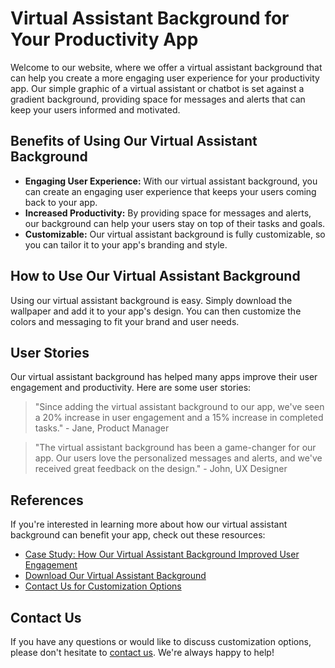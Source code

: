 <!--font:Lato-->

# Virtual Assistant Background for Your Productivity App

Welcome to our website, where we offer a virtual assistant background that can help you create a more engaging user experience for your productivity app. Our simple graphic of a virtual assistant or chatbot is set against a gradient background, providing space for messages and alerts that can keep your users informed and motivated.

## Benefits of Using Our Virtual Assistant Background

- **Engaging User Experience:** With our virtual assistant background, you can create an engaging user experience that keeps your users coming back to your app.
- **Increased Productivity:** By providing space for messages and alerts, our background can help your users stay on top of their tasks and goals.
- **Customizable:** Our virtual assistant background is fully customizable, so you can tailor it to your app's branding and style.

## How to Use Our Virtual Assistant Background

Using our virtual assistant background is easy. Simply download the wallpaper and add it to your app's design. You can then customize the colors and messaging to fit your brand and user needs.

## User Stories

Our virtual assistant background has helped many apps improve their user engagement and productivity. Here are some user stories:

> "Since adding the virtual assistant background to our app, we've seen a 20% increase in user engagement and a 15% increase in completed tasks." - Jane, Product Manager

> "The virtual assistant background has been a game-changer for our app. Our users love the personalized messages and alerts, and we've received great feedback on the design." - John, UX Designer

## References

If you're interested in learning more about how our virtual assistant background can benefit your app, check out these resources:

- [Case Study: How Our Virtual Assistant Background Improved User Engagement](#)
- [Download Our Virtual Assistant Background](#)
- [Contact Us for Customization Options](#contact)

## Contact Us

If you have any questions or would like to discuss customization options, please don't hesitate to [contact us](#contact). We're always happy to help!

<!--

Write me content for website with wallpaper which alt text is:

"A wallpaper with a simple graphic of a virtual assistant or chatbot, with space for messages and alerts, set against a gradient background."

The name/title of the page should not be 1:1 copy of the alt text but rather a real content of the website which is using this wallpaper.

- Use markdown format 
- Start with heading
- Heading should be short and concise
- The content should look like a real website 
- The website should not be about the wallpaper, wallpaper is just a related background
- Heading should be contain work "wallpaper" or "background"
- Include real sections like references, contact, user stories, etc. use things relevant to the page purpose.
- Feel free to use structure like headings, bullets, numbering, blockquotes, paragraphs, horizontal lines, etc.
- You can use formatting like bold or _italic_
- You can include UTF-8 emojis
- Links should be only #hash anchors (and you can refer to the document itself)
- Do not include images


---


# Virtual Assistant Background for Your Productivity App

Welcome to our website, where we offer a virtual assistant background that can help you create a more engaging user experience for your productivity app. Our simple graphic of a virtual assistant or chatbot is set against a gradient background, providing space for messages and alerts that can keep your users informed and motivated.

## Benefits of Using Our Virtual Assistant Background

- **Engaging User Experience:** With our virtual assistant background, you can create an engaging user experience that keeps your users coming back to your app.
- **Increased Productivity:** By providing space for messages and alerts, our background can help your users stay on top of their tasks and goals.
- **Customizable:** Our virtual assistant background is fully customizable, so you can tailor it to your app's branding and style.

## How to Use Our Virtual Assistant Background

Using our virtual assistant background is easy. Simply download the wallpaper and add it to your app's design. You can then customize the colors and messaging to fit your brand and user needs.

## User Stories

Our virtual assistant background has helped many apps improve their user engagement and productivity. Here are some user stories:

> "Since adding the virtual assistant background to our app, we've seen a 20% increase in user engagement and a 15% increase in completed tasks." - Jane, Product Manager

> "The virtual assistant background has been a game-changer for our app. Our users love the personalized messages and alerts, and we've received great feedback on the design." - John, UX Designer

## References

If you're interested in learning more about how our virtual assistant background can benefit your app, check out these resources:

- [Case Study: How Our Virtual Assistant Background Improved User Engagement](#)
- [Download Our Virtual Assistant Background](#)
- [Contact Us for Customization Options](#contact)

## Contact Us

If you have any questions or would like to discuss customization options, please don't hesitate to [contact us](#contact). We're always happy to help!

-->
